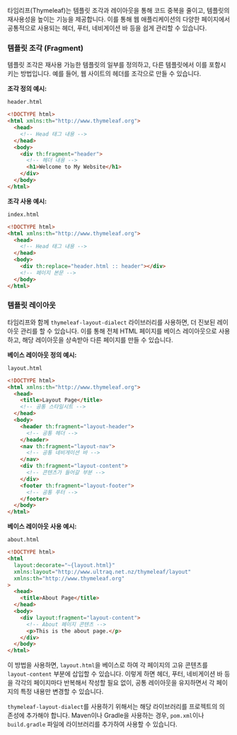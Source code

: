 타임리프(Thymeleaf)는 템플릿 조각과 레이아웃을 통해 코드 중복을 줄이고, 템플릿의 재사용성을 높이는 기능을 제공합니다. 이를 통해 웹 애플리케이션의 다양한 페이지에서 공통적으로 사용되는 헤더, 푸터, 네비게이션 바 등을 쉽게 관리할 수 있습니다.

### 템플릿 조각 (Fragment)

템플릿 조각은 재사용 가능한 템플릿의 일부를 정의하고, 다른 템플릿에서 이를 포함시키는 방법입니다. 예를 들어, 웹 사이트의 헤더를 조각으로 만들 수 있습니다.

**조각 정의 예시:**

`header.html`

```html
<!DOCTYPE html>
<html xmlns:th="http://www.thymeleaf.org">
  <head>
    <!-- Head 태그 내용 -->
  </head>
  <body>
    <div th:fragment="header">
      <!-- 헤더 내용 -->
      <h1>Welcome to My Website</h1>
    </div>
  </body>
</html>
```

**조각 사용 예시:**

`index.html`

```html
<!DOCTYPE html>
<html xmlns:th="http://www.thymeleaf.org">
  <head>
    <!-- Head 태그 내용 -->
  </head>
  <body>
    <div th:replace="header.html :: header"></div>
    <!-- 페이지 본문 -->
  </body>
</html>
```

### 템플릿 레이아웃

타임리프와 함께 `thymeleaf-layout-dialect` 라이브러리를 사용하면, 더 진보된 레이아웃 관리를 할 수 있습니다. 이를 통해 전체 HTML 페이지를 베이스 레이아웃으로 사용하고, 해당 레이아웃을 상속받아 다른 페이지를 만들 수 있습니다.

**베이스 레이아웃 정의 예시:**

`layout.html`

```html
<!DOCTYPE html>
<html xmlns:th="http://www.thymeleaf.org">
  <head>
    <title>Layout Page</title>
    <!-- 공통 스타일시트 -->
  </head>
  <body>
    <header th:fragment="layout-header">
      <!-- 공통 헤더 -->
    </header>
    <nav th:fragment="layout-nav">
      <!-- 공통 네비게이션 바 -->
    </nav>
    <div th:fragment="layout-content">
      <!-- 콘텐츠가 들어갈 부분 -->
    </div>
    <footer th:fragment="layout-footer">
      <!-- 공통 푸터 -->
    </footer>
  </body>
</html>
```

**베이스 레이아웃 사용 예시:**

`about.html`

```html
<!DOCTYPE html>
<html
  layout:decorate="~{layout.html}"
  xmlns:layout="http://www.ultraq.net.nz/thymeleaf/layout"
  xmlns:th="http://www.thymeleaf.org"
>
  <head>
    <title>About Page</title>
  </head>
  <body>
    <div layout:fragment="layout-content">
      <!-- About 페이지 콘텐츠 -->
      <p>This is the about page.</p>
    </div>
  </body>
</html>
```

이 방법을 사용하면, `layout.html`을 베이스로 하여 각 페이지의 고유 콘텐츠를 `layout-content` 부분에 삽입할 수 있습니다. 이렇게 하면 헤더, 푸터, 네비게이션 바 등을 각각의 페이지마다 반복해서 작성할 필요 없이, 공통 레이아웃을 유지하면서 각 페이지의 특정 내용만 변경할 수 있습니다.

`thymeleaf-layout-dialect`를 사용하기 위해서는 해당 라이브러리를 프로젝트의 의존성에 추가해야 합니다. Maven이나 Gradle을 사용하는 경우, `pom.xml`이나 `build.gradle` 파일에 라이브러리를 추가하여 사용할 수 있습니다.
